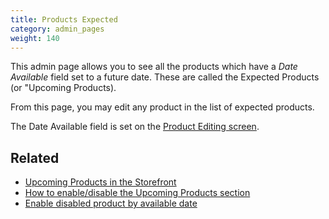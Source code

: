 ```yaml
---
title: Products Expected 
category: admin_pages
weight: 140
---
```


This admin page allows you to see all  the products which have a 
*Date Available* field set to a future date. 
These are called the Expected Products (or "Upcoming Products).  

From this page, you may edit any product in the list of expected products. 

The Date Available field is set on the [Product Editing screen](/user/products/product_edit/). 

## Related 

- [Upcoming Products in the Storefront](/user/products/upcoming_products/) 
- [How to enable/disable the Upcoming Products section](/user/admin/centerboxes/)
- [Enable disabled product by available date](/user/admin_pages/configuration/configuration_stock/#enable_disabled_product_by_available_date)
 
